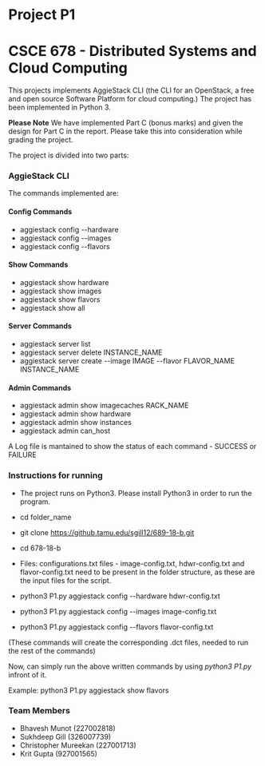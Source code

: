 # Project P1 
# CSCE 678 - Distributed Systems and Cloud Computing
This projects implements AggieStack CLI (the CLI for an OpenStack, a free and open source Software Platform for cloud computing.)
The project has been implemented in Python 3.

**Please Note** We have implemented Part C (bonus marks) and given the design for Part C in the report. Please take this into consideration
while grading the project.

The project is divided into two parts:

### **AggieStack CLI**

The commands implemented are:
#### Config Commands
- aggiestack config --hardware <file name>
- aggiestack config --images <file name>
- aggiestack config --flavors <file name>
#### Show Commands
- aggiestack show hardware
- aggiestack show images
- aggiestack show flavors
- aggiestack show all
#### Server Commands
- aggiestack server list
- aggiestack server delete INSTANCE_NAME
- aggiestack server create --image IMAGE --flavor FLAVOR_NAME INSTANCE_NAME
#### Admin Commands
- aggiestack admin show imagecaches RACK_NAME
- aggiestack admin show hardware
- aggiestack admin show instances
- aggiestack admin can_host <machine name> <flavor>

A Log file is mantained to show the status of each command - SUCCESS or FAILURE

### Instructions for running
- The project runs on Python3. Please install Python3 in order to run the program.
- cd folder_name
- git clone https://github.tamu.edu/sgill12/689-18-b.git
- cd 678-18-b
- Files: configurations.txt files - image-config.txt, hdwr-config.txt and flavor-config.txt need to be present in the folder structure, as these are the input files for the script.

- python3 P1.py aggiestack config --hardware hdwr-config.txt
- python3 P1.py aggiestack config --images image-config.txt
- python3 P1.py aggiestack config --flavors flavor-config.txt

(These commands will create the corresponding .dct files, needed to run the rest of the commands)

Now, can simply run the above written commands by using *python3 P1.py* infront of it.

Example:
python3 P1.py aggiestack show flavors

### Team Members
- Bhavesh Munot (227002818)
- Sukhdeep Gill (326007739)
- Christopher Mureekan (227001713)
- Krit Gupta (927001565)

